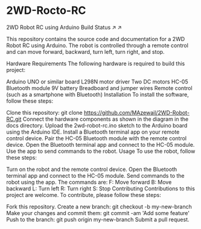 # 2WD-Rocto-RC
2WD Robot RC using Arduino
Build Status ↗ ↗

This repository contains the source code and documentation for a 2WD Robot RC using Arduino. The robot is controlled through a remote control and can move forward, backward, turn left, turn right, and stop.

Hardware Requirements
The following hardware is required to build this project:

Arduino UNO or similar board
L298N motor driver
Two DC motors
HC-05 Bluetooth module
9V battery
Breadboard and jumper wires
Remote control (such as a smartphone with Bluetooth)
Installation
To install the software, follow these steps:

Clone this repository: git clone https://github.com/MAzewail/2WD-Robot-RC.git
Connect the hardware components as shown in the diagram in the docs directory.
Upload the 2wd-robot-rc.ino sketch to the Arduino board using the Arduino IDE.
Install a Bluetooth terminal app on your remote control device.
Pair the HC-05 Bluetooth module with the remote control device.
Open the Bluetooth terminal app and connect to the HC-05 module.
Use the app to send commands to the robot.
Usage
To use the robot, follow these steps:

Turn on the robot and the remote control device.
Open the Bluetooth terminal app and connect to the HC-05 module.
Send commands to the robot using the app. The commands are:
F: Move forward
B: Move backward
L: Turn left
R: Turn right
S: Stop
Contributing
Contributions to this project are welcome. To contribute, please follow these steps:

Fork this repository.
Create a new branch: git checkout -b my-new-branch
Make your changes and commit them: git commit -am 'Add some feature'
Push to the branch: git push origin my-new-branch
Submit a pull request.
